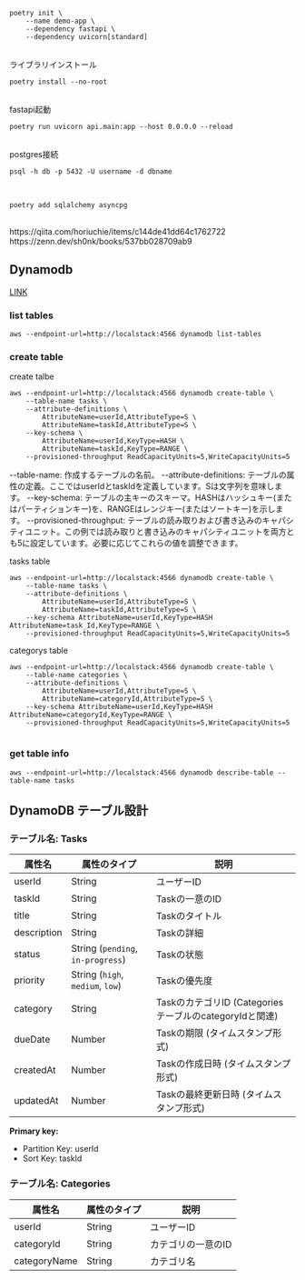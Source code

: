     poetry init \
        --name demo-app \
        --dependency fastapi \
        --dependency uvicorn[standard]
<br>
ライブラリインストール

    poetry install --no-root
<br>
fastapi起動

    poetry run uvicorn api.main:app --host 0.0.0.0 --reload
<br>
postgres接続

    psql -h db -p 5432 -U username -d dbname

<br>

    poetry add sqlalchemy asyncpg

<br>
https://qiita.com/horiuchie/items/c144de41dd64c1762722
<br>
https://zenn.dev/sh0nk/books/537bb028709ab9

## Dynamodb
[LINK](https://zenn.dev/marumarumeruru/articles/6aeb25bd27063a)
### list tables
```
aws --endpoint-url=http://localstack:4566 dynamodb list-tables
```
### create table

create talbe
```
aws --endpoint-url=http://localstack:4566 dynamodb create-table \
    --table-name tasks \
    --attribute-definitions \
        AttributeName=userId,AttributeType=S \
        AttributeName=taskId,AttributeType=S \
    --key-schema \
        AttributeName=userId,KeyType=HASH \
        AttributeName=taskId,KeyType=RANGE \
    --provisioned-throughput ReadCapacityUnits=5,WriteCapacityUnits=5

```
--table-name: 作成するテーブルの名前。
--attribute-definitions: テーブルの属性の定義。ここではuserIdとtaskIdを定義しています。Sは文字列を意味します。
--key-schema: テーブルの主キーのスキーマ。HASHはハッシュキー(またはパーティションキー)を、RANGEはレンジキー(またはソートキー)を示します。
--provisioned-throughput: テーブルの読み取りおよび書き込みのキャパシティユニット。この例では読み取りと書き込みのキャパシティユニットを両方とも5に設定しています。必要に応じてこれらの値を調整できます。

tasks table
```
aws --endpoint-url=http://localstack:4566 dynamodb create-table \
    --table-name tasks \
    --attribute-definitions \
        AttributeName=userId,AttributeType=S \
        AttributeName=taskId,AttributeType=S \
    --key-schema AttributeName=userId,KeyType=HASH AttributeName=task_Id,KeyType=RANGE \
    --provisioned-throughput ReadCapacityUnits=5,WriteCapacityUnits=5

```
categorys table
```
aws --endpoint-url=http://localstack:4566 dynamodb create-table \
    --table-name categories \
    --attribute-definitions \
        AttributeName=userId,AttributeType=S \
        AttributeName=categoryId,AttributeType=S \
    --key-schema AttributeName=userId,KeyType=HASH AttributeName=categoryId,KeyType=RANGE \
    --provisioned-throughput ReadCapacityUnits=5,WriteCapacityUnits=5


```

### get table info
```
aws --endpoint-url=http://localstack:4566 dynamodb describe-table --table-name tasks
```
## DynamoDB テーブル設計

### テーブル名: Tasks

| 属性名       | 属性のタイプ                          | 説明                                                                                     |
|--------------|--------------------------------------|------------------------------------------------------------------------------------------|
| userId       | String                               | ユーザーID                                                                               |
| taskId       | String                               | Taskの一意のID                                                                           |
| title        | String                               | Taskのタイトル                                                                           |
| description  | String                               | Taskの詳細                                                                               |
| status       | String (`pending`, `in-progress`)    | Taskの状態                                                                               |
| priority     | String (`high`, `medium`, `low`)     | Taskの優先度                                                                             |
| category     | String                               | TaskのカテゴリID (CategoriesテーブルのcategoryIdと関連)                                   |
| dueDate      | Number                               | Taskの期限 (タイムスタンプ形式)                                                          |
| createdAt    | Number                               | Taskの作成日時 (タイムスタンプ形式)                                                      |
| updatedAt    | Number                               | Taskの最終更新日時 (タイムスタンプ形式)                                                  |

**Primary key:**

- Partition Key: userId
- Sort Key: taskId

### テーブル名: Categories

| 属性名      | 属性のタイプ | 説明                  |
|-------------|-------------|-----------------------|
| userId      | String      | ユーザーID            |
| categoryId  | String      | カテゴリの一意のID     |
| categoryName| String      | カテゴリ名             |

